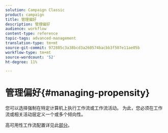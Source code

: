 ```yaml
---
solution: Campaign Classic
product: campaign
title: 管理偏好
description: 管理偏好
audience: workflow
content-type: reference
topic-tags: advanced-management
translation-type: tm+mt
source-git-commit: 972885c3a38bcd3a260574bacbb3f507e11ae05b
workflow-type: tm+mt
source-wordcount: '52'
ht-degree: 11%

---
```



# 管理偏好{#managing-propensity}

您可以选择强制在特定计算机上执行工作流或工作流活动。 为此，您必须在工作流或相关活动层定义一个或多个倾向性。

高可用性工作流配置详见此[部分](../../installation/using/configuring-campaign-server.md#high-availability-workflows-and-affinities)。

